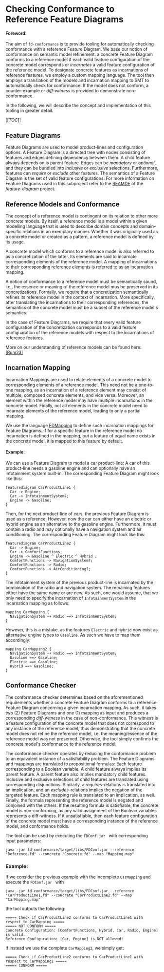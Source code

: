 <!-- (c) https://github.com/MontiCore/monticore -->

# Checking Conformance to Reference Feature Diagrams

#### Foreword:
The aim of `fd-conformance` is to provide tooling for automatically checking conformance with a reference Feature Diagram.
We base our notion of conformance on semantic model refinement: 
a concrete Feature Diagram conforms to a reference model 
if each valid feature configuration of the concrete model corresponds or *incarnates* a valid feature configuration of the reference model.
To designate concrete features as incarnations of reference features, we employ a custom mapping language.
The tool then employs a translation of the models and incarnation mapping to SMT to automatically check for conformance.
If the model does not conform, a counter-example or *diff-witness* is provided to demonstrate non-conformance.


In the following, we will describe the concept and implementation of this tooling in greater detail.


[[_TOC_]]

## Feature Diagrams
Feature Diagrams are used to model product-lines and configuration options.
A Feature Diagram is a directed tree with nodes consisting of features and edges defining dependency between them.
A child feature always depends on is parent feature.
Edges can be *mandatory* or *optional*, and they can be bundled into *inclusive* or *exclusive* selections.
Furthermore, features can *require* or *exclude* other features.
The semantics of a Feature Diagram is the set of valid feature configurations.
For more information on Feature Diagrams used in this subproject refer to the [REAMDE](../README.md) 
of the _feature-diagram_ project.


## Reference Models and Conformance
The concept of a reference model is contingent on its relation to other more concrete models.
By itself, a reference model is a model within a given modelling language 
that is used to describe domain concepts and domain-specific relations in an exemplary manner.
Whether it was originally used as a concrete model or created as a pattern, 
a reference model is defined by its usage.

A concrete model which conforms to a reference model is also referred to as a concretization 
of the latter.
Its elements are said to incarnate corresponding elements of the reference model.
A mapping of incarnations to their corresponding reference elements is referred to as an 
incarnation mapping.

A notion of conformance to a reference model must be semantically sound, 
i.e., the essence or meaning of the reference model mus be preserved in its concretizations.
Formally, we require that a concretization semantically refines its reference model in 
the context of incarnation.
More specifically, after translating the incarnations to their corresponding references, 
the semantics of the concrete model must be a subset of the reference model's semantics.

In the case of Feature Diagrams, we require that every valid feature configuration of the 
concretization corresponds to a valid feature configuaration of the reference models 
with respect to the incarnations of reference features.

More on our understanding of reference models can be found here:
[[Rum23]](https://www.se-rwth.de/essay/Reference-Models/)

## Incarnation Mapping

Incarnation Mappings are used to relate elements of a concrete model to corresponding elements of 
a reference model. 
This need not be a one-to-one mapping, as an incarnation of a reference element may consist of
multiple, composed concrete elements, and vice versa.
Moreover, an element within the reference model may have multiple incarnations in the concrete model.
Finally, not all elements in the concrete model need to incarnate elements of the reference model,
leading to only a partial mapping.

We use the language [FDMapping](src/main/grammars/de/monticore/fd/conformance) to define such 
incarnation mappings for Feature Diagrams.
If for a specific feature in the reference model no incarnation is defined in the mapping, 
but a feature of equal name exists in the concrete model, it is mapped to this feature by default.


#### Example:

We can use a Feature Diagram to model a car product-line:
A car of this product-line needs a gasoline engine and can optionally have an infotainment system 
built-in.
The corresponding Feature Diagram might look like this:

```
featurediagram CarProductLine1 {
  Car -> Engine;
  Car -> InfotainmentSystem?;
  Engine -> Gasoline;
}
```

Then, for the next product-line of cars, the previous Feature Diagram is used as a reference.
However, now the car can either have an electric or hybrid engine as an alternative to the 
gasoline engine. 
Furthermore, it must contain a radio and may optionally have a navigation system 
and air conditioning.
The corresponding Feature Diagram might look like this:

```
featurediagram CarProductLine2 {
  Car -> Engine;
  Car -> ComfortFunctions;
  Engine -> Gasoline ^ Electric ^ Hybrid ;
  ComfortFunctions -> NavigationSystem?;
  ComfortFunctions -> Radio;
  ComfortFunctions -> AirConditioning?;
}
```

The infotainment system of the previous product-line is incarnated by the combination 
of the radio and navigation system. 
The remaining features either have the same name or are new.
As such, one would assume, that we only need to specify the incarnation of `InfotainmentSystem`
in the incarnation mapping as follows:

```
mapping CarMapping {
  NavigationSystem ++ Radio ==> InfotainmentSystem;
}
```

However, this is a mistake, as the features `Electric` and `Hybrid` now exist 
as alternative engine types to `Gasoline`.
As such we have to map them accordingly:

```
mapping CarMapping2 {
  NavigationSystem ++ Radio ==> InfotainmentSystem;
  Gasoline ==> Gasoline;
  Electric ==> Gasoline;
  Hybrid ==> Gasoline;
}
```



## Conformance Checker

The conformance checker determines based on the aforementioned requirements whether a concrete
Feature Diagram conforms to a reference Feature Diagram concerning a given incarnation mapping.
As such, it takes two (2) Feature Diagrams and one (1) mapping as input and produces 
a corresponding _diff-witness_ in the case of non-conformance.
This witness is a feature configuration of the concrete model that does not correspond to any
instance of the reference model, thus demonstrating that the concrete model does not refine
the reference model, i.e. the meaning/essence of the reference model was not preserved.
Otherwise, the tool simply confirms the concrete model's conformance to the reference model.

The conformance checker operates by reducing the conformance problem to an equivalent instance
of a satisfiability problem.
The Feature Diagrams and mappings are translated to propositional formulas: 
Each feature corresponding to a Boolean variable.
A child feature always implies its parent feature.
A parent feature also implies mandatory child features.
Inclusive and exclusive selections of child features are translated 
using corresponding disjunctions.
Similarly, a _requires_-relations is translated into an implication, 
and an _excludes_-relations implies the negation of the targeted feature.
Each mapping rule is translated to an implication, as well.
Finally, the formula representing the reference model is negated and conjoined with the others.
If the resulting formula is satisfiable, the concrete model is non-conforming, 
as any valid assignment of the Boolean variables represents a diff-witness.
If it unsatisfiable, then each feature configuration of the concrete model must have a 
corresponding instance of the reference model, and conformance holds.

The tool can be used by executing the `FDConf.jar ` with corresponding input parameters:
```
java -jar fd-conformance/target/libs/FDConf.jar --reference "Reference.fd" --concrete "Concrete.fd" --map "Mapping.map"
```

### Example:

If we consider the previous example with the incomplete `CarMapping` and execute the `FDConf.jar ` 
with

```
java -jar fd-conformance/target/libs/FDConf.jar --reference "CarProductLine1.fd" --concrete "CarProductLine2.fd" --map "CarMapping.map"
```

the tool outputs the following:

```
===== Check if CarProductLine2 conforms to CarProductLine1 with respect to CarMapping =====
===== NOT CONFORM =====
Concrete Configuration: [ComfortFunctions, Hybrid, Car, Radio, Engine] is valid.
Reference Configuration: [Car, Engine] is NOT allowed!
```

If instead we use the complete `CarMapping2`, we simply get:
```
===== Check if CarProductLine2 conforms to CarProductLine1 with respect to CarMapping2 =====
===== CONFORM =====
```



 
